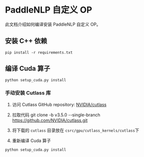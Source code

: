 # PaddleNLP 自定义 OP

此文档介绍如何编译安装 PaddleNLP 自定义 OP。

## 安装 C++ 依赖

```shell
pip install -r requirements.txt
```

## 编译 Cuda 算子

```shell
python setup_cuda.py install
```

### 手动安装 Cutlass 库
1. 访问 Cutlass GitHub repository: [NVIDIA/cutlass](https://github.com/NVIDIA/cutlass)

2. 拉取代码
    git clone -b v3.5.0 --single-branch https://github.com/NVIDIA/cutlass.git

3. 将下载的 `cutlass` 目录放在 `csrc/gpu/cutlass_kernels/cutlass`下

4. 重新编译 Cuda 算子
```shell
python setup_cuda.py install
```
